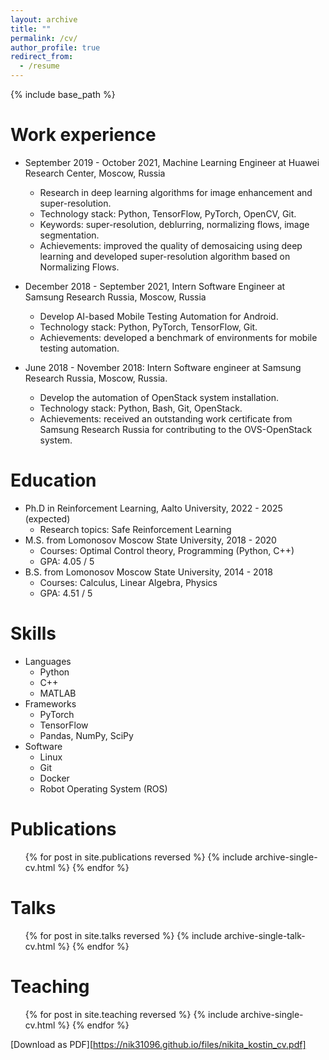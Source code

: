 ```yaml
---
layout: archive
title: ""
permalink: /cv/
author_profile: true
redirect_from:
  - /resume
---
```


{% include base_path %}

Work experience
======
* September 2019 - October 2021, Machine Learning Engineer at Huawei Research Center, Moscow, Russia
  * Research in deep learning algorithms for image enhancement and super-resolution.
  * Technology stack: Python, TensorFlow, PyTorch, OpenCV, Git. 
  * Keywords: super-resolution, deblurring, normalizing flows, image segmentation.
  * Achievements: improved the quality of demosaicing using deep learning and developed super-resolution algorithm based on Normalizing Flows.

* December 2018 - September 2021, Intern Software Engineer at Samsung Research Russia, Moscow, Russia
  * Develop AI-based Mobile Testing Automation for Android.
  * Technology stack: Python, PyTorch, TensorFlow, Git. 
  * Achievements: developed a benchmark of environments for mobile testing automation.

* June 2018 - November 2018: Intern Software engineer at Samsung Research Russia, Moscow, Russia.
  * Develop the automation of OpenStack system installation.
  * Technology stack: Python, Bash, Git, OpenStack.
  * Achievements: received an outstanding work certificate from Samsung Research Russia for contributing to the OVS-OpenStack system.

Education
======
* Ph.D in Reinforcement Learning, Aalto University, 2022 - 2025 (expected)
  * Research topics: Safe Reinforcement Learning
* M.S. from Lomonosov Moscow State University, 2018 - 2020
  * Courses: Optimal Control theory, Programming (Python, C++)
  * GPA: 4.05 / 5
* B.S. from Lomonosov Moscow State University, 2014 - 2018
  * Courses: Calculus, Linear Algebra, Physics
  * GPA: 4.51 / 5

Skills
======
* Languages
  * Python
  * C++
  * MATLAB
* Frameworks
  * PyTorch
  * TensorFlow
  * Pandas, NumPy, SciPy
* Software
  * Linux
  * Git
  * Docker
  * Robot Operating System (ROS)

Publications
======
  <ul>{% for post in site.publications reversed %}
    {% include archive-single-cv.html %}
  {% endfor %}</ul>
  
Talks
======
  <ul>{% for post in site.talks reversed %}
    {% include archive-single-talk-cv.html  %}
  {% endfor %}</ul>
  
Teaching
======
  <ul>{% for post in site.teaching reversed %}
    {% include archive-single-cv.html %}
  {% endfor %}</ul>

[Download as PDF][https://nik31096.github.io/files/nikita_kostin_cv.pdf]
